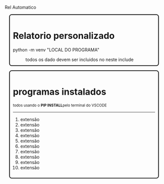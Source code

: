 <head>
    <p id="title" style="size: 20px">Rel Automatico</P>
</head>
<body>
    <div style="size: 10px;
        border-radius:.5rem;
        border: 2px solid black;
        padding: 10px;
        margin: 1em;">
        <h1>Relatorio personalizado</h1>
        <p>python -m venv "LOCAL DO PROGRAMA"</p>
        <dd>todos os dado devem ser incluidos no neste include</dd>
    </div>
    <div style="size: 10px;
        border-radius:.5rem;
        border: 2px solid black;
        padding: 10px;
        margin: 1em;">
        <H1>programas instalados</H1>
        <sub>todos usando o <strong>PIP INSTALL</strong>pelo terminal do VSCODE</sub>
        <hr>
        <ol>
            <li>extensão</li>
            <li>extensão</li>
            <li>extensão</li>
            <li>extensão</li>
            <li>extensão</li>
            <li>extensão</li>
            <li>extensão</li>
            <li>extensão</li>
            <li>extensão</li>
            <li>extensão</li>
        </ol>
    </div>
    <footer>
        <p></p>
    <footer>
</body>